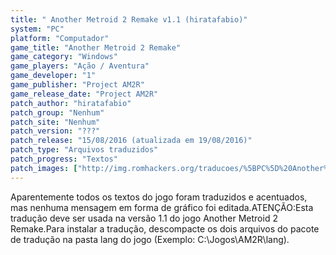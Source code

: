 ```yaml
---
title: " Another Metroid 2 Remake v1.1 (hiratafabio)"
system: "PC"
platform: "Computador"
game_title: "Another Metroid 2 Remake"
game_category: "Windows"
game_players: "Ação / Aventura"
game_developer: "1"
game_publisher: "Project AM2R"
game_release_date: "Project AM2R"
patch_author: "hiratafabio"
patch_group: "Nenhum"
patch_site: "Nenhum"
patch_version: "???"
patch_release: "15/08/2016 (atualizada em 19/08/2016)"
patch_type: "Arquivos traduzidos"
patch_progress: "Textos"
patch_images: ["http://img.romhackers.org/traducoes/%5BPC%5D%20Another%20Metroid%202%20Remake%20-%20hiratafabio%20-%201.jpg","http://img.romhackers.org/traducoes/%5BPC%5D%20Another%20Metroid%202%20Remake%20-%20hiratafabio%20-%202.jpg","http://img.romhackers.org/traducoes/%5BPC%5D%20Another%20Metroid%202%20Remake%20-%20hiratafabio%20-%203.jpg"]
---
```

Aparentemente todos os textos do jogo foram traduzidos e acentuados, mas nenhuma mensagem em forma de gráfico foi editada.ATENÇÃO:Esta tradução deve ser usada na versão 1.1 do jogo Another Metroid 2 Remake.Para instalar a tradução, descompacte os dois arquivos do pacote de tradução na pasta lang do jogo (Exemplo: C:\Jogos\AM2R\lang).